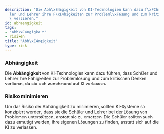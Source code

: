 ```yaml
---
description: "Die Abh\xE4ngigkeit von KI-Technologien kann dazu f\xFChren, dass Sch\xFC\
  ler und Lehrer ihre F\xE4higkeiten zur Probleml\xF6sung und zum kritischen Denken\
  \ verlieren."
id: abhaengigkeit
tags:
- "abh\xE4ngigkeit"
- risiken
title: "Abh\xE4ngigkeit"
type: risk
---
```



### Abhängigkeit

Die **Abhängigkeit** von KI-Technologien kann dazu führen, dass Schüler und Lehrer ihre Fähigkeiten zur Problemlösung und zum kritischen Denken verlieren, da sie sich zunehmend auf KI verlassen.

### Risiko minimieren

Um das Risiko der Abhängigkeit zu minimieren, sollten KI-Systeme so konzipiert werden, dass sie die Schüler und Lehrer bei der Lösung von Problemen unterstützen, anstatt sie zu ersetzen. Die Schüler sollten auch dazu ermutigt werden, ihre eigenen Lösungen zu finden, anstatt sich auf die KI zu verlassen.
